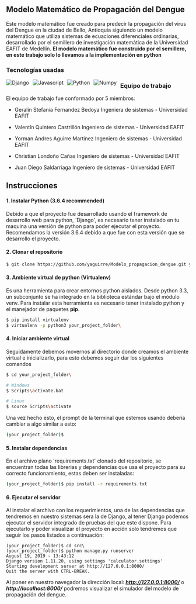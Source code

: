 ## Modelo Matemático de Propagación del Dengue

Este modelo matemático  fue creado para predecir la propagación del virus del Dengue en la ciudad de Bello, Antioquia siguiendo un modelo matemático que utiliza sistemas de ecuaciones diferenciales ordinarias, desarrollado por el semillero de investigación matemática de la Universidad EAFIT de Medellín. **El modelo matemático fue construido por el semillero, en este trabajo solo lo llevamos a la implementación en python**

### Tecnologías usadas
<img src="django.png" alt="Django" style="float: left; margin-right: 10px;" /> 

<img src="javascript.png" alt="Javascript" style="float: left; margin-right: 10px;" /> 

<img src="python.png" alt="Python" style="float: left; margin-right: 10px;" /> 

<img src="numpy.png" alt="Numpy" style="float: left; margin-right: 10px;" /> 



### Equipo de trabajo

El equipo de trabajo fue conformado por 5 miembros:

- Geralin Stefania Fernandez Bedoya
Ingeniera de sistemas - Universidad EAFIT

- Valentín Quintero Castrillón
Ingeniero de sistemas - Universidad EAFIT

- Yorman Andres Aguirre Martinez
Ingeniero de sistemas  - Universidad EAFIT

- Christian Londoño Cañas
Ingeniero de sistemas - Universidad EAFIT

- Juan Diego Saldarriaga
Ingeniero de sistemas - Universidad EAFIT

## Instrucciones
#### 1. Instalar Python (3.6.4 recommended)
Debido a que el proyecto fue desarrollado usando el framework de desarrollo web para python, 'Django', es necesario tener instalado en tu maquina una versión de python para poder ejecutar el proyecto. Recomendamos la versión 3.6.4 debido a que fue con esta versión que se desarrollo el proyecto.

#### 2. Clonar el repositorio
```bash
$ git clone https://github.com/yaguirre/Modelo_propagacion_dengue.git your_project_folder\
```

#### 3. Ambiente virtual de python (Virtualenv)
Es una herramienta para crear entornos python aislados. Desde python 3.3, un subconjunto se ha integrado en la biblioteca estándar bajo el módulo venv. Para instalar esta herramienta es necesario tener instalado python y el manejador de paquetes **pip**.

```bash
$ pip install virtualenv
$ virtualenv -p python3 your_project_folder\
```
#### 4. Iniciar ambiente virtual
Seguidamente debemos movernos al directorio donde creamos el ambiente virtual e inicializarlo, para esto debemos seguir dar los siguientes comandos
```bash
$ cd your_project_folder\

# Windows
$ Scripts\activate.bat

# Linux
$ source Scripts\activate
```
Una vez hecho esto, el prompt de la terminal que estemos usando deberia cambiar a algo similar a esto:

```bash
(your_project_folder)$ 
```

#### 5. Instalar dependencias 
En el archivo plano 'requirements.txt' clonado del repositorio, se encuentran todas las librerias y dependencias que usa el proyecto para su correcto funcionamiento, estas deben ser instaladas:

```bash
(your_project_folder)$ pip install -r requirements.txt
```

#### 6. Ejecutar el servidor
Al instalar el archivo con los requerimientos, una de las dependencias que tendremos en nuestro sistemas sera la de Django, al tener Django podemos ejecutar el servidor integrado de pruebas del que este dispone. Para ejecutarlo y poder visualizar el proyecto en acción solo tendremos que seguir los pasos listados a continuación:

```
(your_project_folder)$ cd src\
(your_project_folder)$ python manage.py runserver
August 19, 2019 - 13:43:12
Django version 1.11.20, using settings 'calculator.settings'
Starting development server at http://127.0.0.1:8000/
Quit the server with CTRL-BREAK.
```

Al poner en nuestro navegador la dirección local: ***http://127.0.0.1:8000/*** o  ***http://localhost:8000/*** podremos visualizar el simulador del modelo de propagación del dengue.
